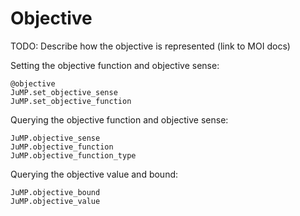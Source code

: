 Objective
=========

TODO: Describe how the objective is represented (link to MOI docs)

Setting the objective function and objective sense:
```@docs
@objective
JuMP.set_objective_sense
JuMP.set_objective_function
```

Querying the objective function and objective sense:
```@docs
JuMP.objective_sense
JuMP.objective_function
JuMP.objective_function_type
```

Querying the objective value and bound:
```@docs
JuMP.objective_bound
JuMP.objective_value
```

